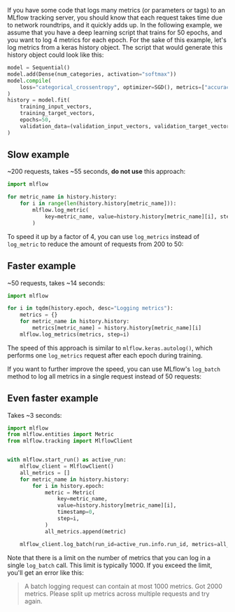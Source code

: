 If you have some code that logs many metrics (or parameters or tags) to an MLflow tracking
server, you should know that each request takes time due to network roundtrips, and it quickly
adds up. In the following example, we assume that you have a deep learning script that trains
for 50 epochs, and you want to log 4 metrics for each epoch. For the sake of this example, let's
log metrics from a keras history object. The script that would generate this history object
could look like this:

```python
model = Sequential()
model.add(Dense(num_categories, activation="softmax"))
model.compile(
    loss="categorical_crossentropy", optimizer=SGD(), metrics=["accuracy"]
)
history = model.fit(
    training_input_vectors,
    training_target_vectors,
    epochs=50,
    validation_data=(validation_input_vectors, validation_target_vectors),
)
``` 

## Slow example

~200 requests, takes ~55 seconds, **do not use** this approach:

```python
import mlflow

for metric_name in history.history:
    for i in range(len(history.history[metric_name])):
        mlflow.log_metric(
            key=metric_name, value=history.history[metric_name][i], step=i
        )
```


To speed it up by a factor of 4, you can use `log_metrics` instead of `log_metric` to reduce the
amount of requests from 200 to 50:

## Faster example

~50 requests, takes ~14 seconds:

```python
import mlflow

for i in tqdm(history.epoch, desc="Logging metrics"):
    metrics = {}
    for metric_name in history.history:
        metrics[metric_name] = history.history[metric_name][i]
    mlflow.log_metrics(metrics, step=i)
```

The speed of this approach is similar to `mlflow.keras.autolog()`, which performs one
`log_metrics` request after each epoch during training.

If you want to further improve the speed, you can use MLflow's `log_batch` method to log all
metrics in a single request instead of 50 requests:

## Even faster example

Takes ~3 seconds:

```python
import mlflow
from mlflow.entities import Metric
from mlflow.tracking import MlflowClient


with mlflow.start_run() as active_run:
    mlflow_client = MlflowClient()
    all_metrics = []
    for metric_name in history.history:
        for i in history.epoch:
            metric = Metric(
                key=metric_name,
                value=history.history[metric_name][i],
                timestamp=0,
                step=i,
            )
            all_metrics.append(metric)

    mlflow_client.log_batch(run_id=active_run.info.run_id, metrics=all_metrics)
```

Note that there is a limit on the number of metrics that you can log in a single `log_batch`
call. This limit is typically 1000. If you exceed the limit, you'll get an error like this:

> A batch logging request can contain at most 1000 metrics. Got 2000 metrics. Please split up
metrics across multiple requests and try again.
